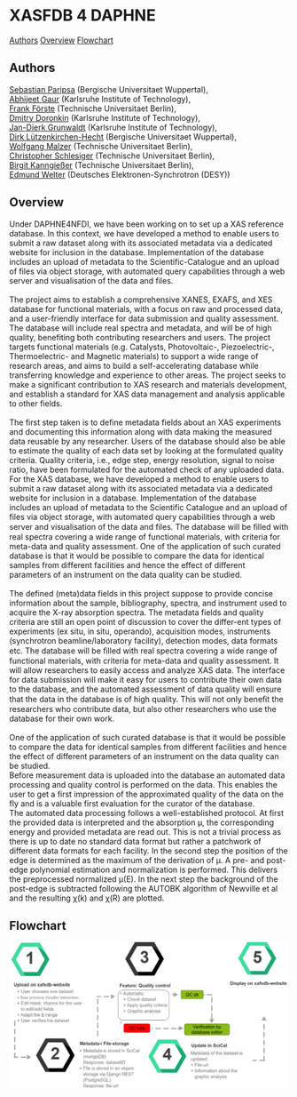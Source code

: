 # XASFDB 4 DAPHNE

[Authors](#authors)
[Overview](#overview)
[Flowchart](#flowchart)

## Authors
[Sebastian Paripsa](mailto:paripsa@uni-wuppertal.de) (Bergische Universitaet Wuppertal),<br>
[Abhijeet Gaur](mailto:abhijeet.gaur@kit.edu) (Karlsruhe Institute of Technology),<br>
[Frank Förste](mailto:ffoerste@physik.tu-berlin.de) (Technische Universitaet Berlin),<br>
[Dmitry Doronkin](mailto:dmitry.doronkin@kit.edu) (Karlsruhe Institute of Technology),<br>
[Jan-Dierk Grunwaldt](mailto:grunwaldt@kit.edu) (Karlsruhe Institute of Technology),<br>
[Dirk Lützenkirchen-Hecht](mailto:dirklh@uni-wuppertal.de) (Bergische Universitaet Wuppertal),<br>
[Wolfgang Malzer](mailto:wolfgang.malzer@tu-berlin.de) (Technische Universitaet Berlin),<br>
[Christopher Schlesiger](mailto:christopher.schlesiger@tu-berlin.de) (Technische Universitaet Berlin),<br>
[Birgit Kanngießer](mailto:birgit.kanngiesser@tu-berlin.de) (Technische Universitaet Berlin),<br>
[Edmund Welter](mailto:edmund.welter@desy.de) (Deutsches Elektronen-Synchrotron (DESY))<br>

## Overview
Under DAPHNE4NFDI, we have been working on to set up a XAS reference database. In this context, we have developed a method to enable users to submit a raw dataset along with its associated metadata via a dedicated website for inclusion in the database. Implementation of the database includes an upload of metadata to the Scientific-Catalogue and an upload of files via object storage, with automated query capabilities through a web server and visualisation of the data and files.
<br><br>
The project aims to establish a comprehensive XANES, EXAFS, and XES database for functional materials, with a focus on raw and processed data, and a user-friendly interface for data submission and quality assessment. The database will include real spectra and metadata, and will be of high quality, benefiting both contributing researchers and users. The project targets functional materials (e.g. Catalysts, Photovoltaic-, Piezoelectric-, Thermoelectric- and Magnetic materials) to support a wide range of research areas, and aims to build a self-accelerating database while transferring knowledge and experience to other areas. The project seeks to make a significant contribution to XAS research and materials development, and establish a standard for XAS data management and analysis applicable to other fields.
<br><br>
The first step taken is to define metadata fields about an XAS experiments and documenting this information along with data making the measured data reusable by any researcher. Users of the database should also be able to estimate the quality of each data set by looking at the formulated quality criteria. Quality criteria, i.e., edge step, energy resolution, signal to noise ratio, have been formulated for the automated check of any uploaded data. For the XAS database, we have developed a method to enable users to submit a raw dataset along with its associated metadata via a dedicated website for inclusion in a database. Implementation of the database includes an upload of metadata to the Scientific Catalogue and an upload of files via object storage, with automated query capabilities through a web server and visualisation of the data and files. The database will be ﬁlled with real spectra covering a wide range of functional materials, with criteria for meta-data and quality assessment. One of the application of such curated database is that it would be possible to compare the data for identical samples from different facilities and hence the effect of different parameters of an instrument on the data quality can be studied.
<br><br>
The defined (meta)data fields in this project suppose to provide concise information about the sample, bibliography, spectra, and instrument used to acquire the X-ray absorption spectra. The metadata fields and quality criteria are still an open point of discussion to cover the differ-ent types of experiments (ex situ, in situ, operando), acquisition modes, instruments (synchrotron beamline/laboratory facility), detection modes, data formats etc. The database will be ﬁlled with real spectra covering a wide range of functional materials, with criteria for meta-data and quality assessment. It will allow researchers to easily access and analyze XAS data. The interface for data submission will make it easy for users to contribute their own data to the database, and the automated assessment of data quality will ensure that the data in the database is of high quality. This will not only beneﬁt the researchers who contribute data, but also other researchers who use the database for their own work.
<br><br>
One of the application of such curated database is that it would be possible to compare the data for identical samples from different facilities and hence the effect of different parameters of an instrument on the data quality can be studied.<br>
Before measurement data is uploaded into the database an automated data processing and quality control is performed on the data. This enables the user to get a first impression of the approximated quality of the data on the fly and is a valuable first evaluation for the curator of the database.<br>
The automated data processing follows a well-established protocol. At first the provided data is interpreted and the absorption µ, the corresponding energy and provided metadata are read out. This is not a trivial process as there is up to date no standard data format but rather a patchwork of different data formats for each facility. In the second step the position of the edge is determined as the maximum of the derivation of µ. A pre- and post-edge polynomial estimation and normalization is performed. This delivers the preprocessed normalized µ(E). In the next step the background of the post-edge is subtracted following the AUTOBK algorithm of Newville et al and the resulting χ(k) and χ(R) are plotted.

## Flowchart
![Flowchart](1.png)
